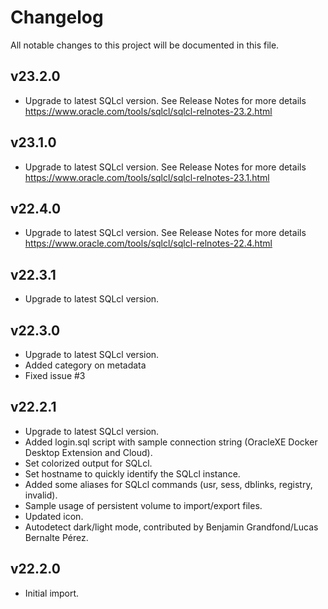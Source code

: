 # Changelog

All notable changes to this project will be documented in this file.

## v23.2.0

- Upgrade to latest SQLcl version. See Release Notes for more details <https://www.oracle.com/tools/sqlcl/sqlcl-relnotes-23.2.html>

## v23.1.0

- Upgrade to latest SQLcl version. See Release Notes for more details <https://www.oracle.com/tools/sqlcl/sqlcl-relnotes-23.1.html>

## v22.4.0

- Upgrade to latest SQLcl version. See Release Notes for more details <https://www.oracle.com/tools/sqlcl/sqlcl-relnotes-22.4.html>

## v22.3.1

- Upgrade to latest SQLcl version.

## v22.3.0

- Upgrade to latest SQLcl version.
- Added category on metadata
- Fixed issue #3

## v22.2.1

- Upgrade to latest SQLcl version.
- Added login.sql script with sample connection string (OracleXE Docker Desktop Extension and Cloud).
- Set colorized output for SQLcl.
- Set hostname to quickly identify the SQLcl instance.
- Added some aliases for SQLcl commands (usr, sess, dblinks, registry, invalid).
- Sample usage of persistent volume to import/export files.
- Updated icon.
- Autodetect dark/light mode, contributed by Benjamin Grandfond/Lucas Bernalte Pérez.

## v22.2.0

- Initial import.
